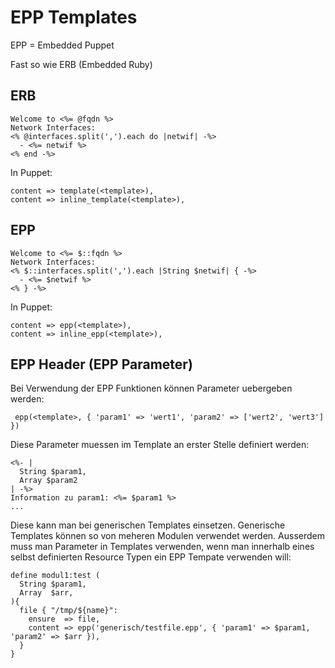 # EPP Templates

EPP = Embedded Puppet

Fast so wie ERB (Embedded Ruby)

## ERB

    Welcome to <%= @fqdn %>
    Network Interfaces:
    <% @interfaces.split(',').each do |netwif| -%>
      - <%= netwif %>
    <% end -%>

In Puppet:

    content => template(<template>),
    content => inline_template(<template>),

## EPP

    Welcome to <%= $::fqdn %>
    Network Interfaces:
    <% $::interfaces.split(',').each |String $netwif| { -%>
      - <%= $netwif %>
    <% } -%>

In Puppet:

    content => epp(<template>),
    content => inline_epp(<template>),

## EPP Header (EPP Parameter)

Bei Verwendung der EPP Funktionen können Parameter uebergeben werden:

     epp(<template>, { 'param1' => 'wert1', 'param2' => ['wert2', 'wert3'] })

Diese Parameter muessen im Template an erster Stelle definiert werden:

    <%- |
      String $param1,
      Array $param2
    | -%>
    Information zu param1: <%= $param1 %>
    ...

Diese kann man bei generischen Templates einsetzen.
Generische Templates können so von meheren Modulen verwendet werden.
Ausserdem muss man Parameter in Templates verwenden, wenn man innerhalb eines selbst definierten Resource Typen ein EPP Tempate verwenden will:

    define modul1:test (
      String $param1,
      Array  $arr,
    ){
      file { "/tmp/${name}":
        ensure  => file,
        content => epp('generisch/testfile.epp', { 'param1' => $param1, 'param2' => $arr }),
      }
    }


